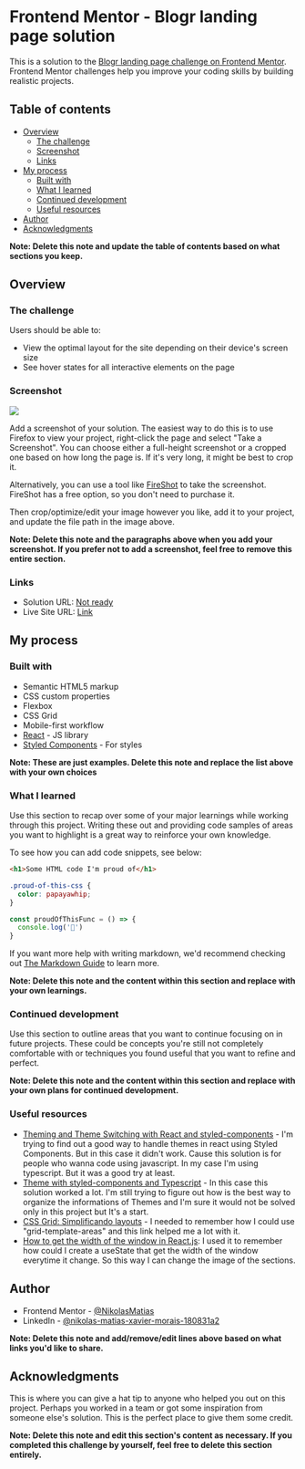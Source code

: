 # Frontend Mentor - Blogr landing page solution

This is a solution to the [Blogr landing page challenge on Frontend Mentor](https://www.frontendmentor.io/challenges/blogr-landing-page-EX2RLAApP). Frontend Mentor challenges help you improve your coding skills by building realistic projects.

## Table of contents

- [Overview](#overview)
    - [The challenge](#the-challenge)
    - [Screenshot](#screenshot)
    - [Links](#links)
- [My process](#my-process)
    - [Built with](#built-with)
    - [What I learned](#what-i-learned)
    - [Continued development](#continued-development)
    - [Useful resources](#useful-resources)
- [Author](#author)
- [Acknowledgments](#acknowledgments)

**Note: Delete this note and update the table of contents based on what sections you keep.**

## Overview

### The challenge

Users should be able to:

- View the optimal layout for the site depending on their device's screen size
- See hover states for all interactive elements on the page

### Screenshot

![](./screenshot.jpg)

Add a screenshot of your solution. The easiest way to do this is to use Firefox to view your project, right-click the page and select "Take a Screenshot". You can choose either a full-height screenshot or a cropped one based on how long the page is. If it's very long, it might be best to crop it.

Alternatively, you can use a tool like [FireShot](https://getfireshot.com/) to take the screenshot. FireShot has a free option, so you don't need to purchase it.

Then crop/optimize/edit your image however you like, add it to your project, and update the file path in the image above.

**Note: Delete this note and the paragraphs above when you add your screenshot. If you prefer not to add a screenshot, feel free to remove this entire section.**

### Links

- Solution URL: [Not ready](https://your-solution-url.com)
- Live Site URL: [Link](https://blogr-landing-page-delta.vercel.app/)

## My process

### Built with

- Semantic HTML5 markup
- CSS custom properties
- Flexbox
- CSS Grid
- Mobile-first workflow
- [React](https://reactjs.org/) - JS library
- [Styled Components](https://styled-components.com/) - For styles

**Note: These are just examples. Delete this note and replace the list above with your own choices**

### What I learned

Use this section to recap over some of your major learnings while working through this project. Writing these out and providing code samples of areas you want to highlight is a great way to reinforce your own knowledge.

To see how you can add code snippets, see below:

```html
<h1>Some HTML code I'm proud of</h1>
```
```css
.proud-of-this-css {
  color: papayawhip;
}
```
```js
const proudOfThisFunc = () => {
  console.log('🎉')
}
```

If you want more help with writing markdown, we'd recommend checking out [The Markdown Guide](https://www.markdownguide.org/) to learn more.

**Note: Delete this note and the content within this section and replace with your own learnings.**

### Continued development

Use this section to outline areas that you want to continue focusing on in future projects. These could be concepts you're still not completely comfortable with or techniques you found useful that you want to refine and perfect.

**Note: Delete this note and the content within this section and replace with your own plans for continued development.**

### Useful resources

- [Theming and Theme Switching with React and styled-components](https://css-tricks.com/theming-and-theme-switching-with-react-and-styled-components/) - I'm trying to find out a good way to handle themes in react using Styled Components. But in this case it didn't work. Cause this solution is for people who wanna code using javascript. In my case I'm using typescript. But it was a good try at least.
- [Theme with styled-components and Typescript](https://medium.com/rbi-tech/theme-with-styled-components-and-typescript-209244ec15a3) - In this case this solution worked a lot. I'm still trying to figure out how is the best way to organize the informations of Themes and I'm sure it would not be solved only in this project but It's a start.
- [CSS Grid: Simplificando layouts](https://www.alura.com.br/conteudo/css-grid-layout?gclid=CjwKCAjw092IBhAwEiwAxR1lRpxK48dADm0B6iPqVyda7e8B_T3QXO4gV3sR4CPZsoGKxS6h8ztCWBoCKBwQAvD_BwE) - I needed to remember how I could use "grid-template-areas" and this link helped me a lot with it.
- [How to get the width of the window in React.js](https://www.jsdiaries.com/how-to-get-the-width-of-the-window-in-react-js/): I used it to remember how could I create a useState that get the width of the window everytime it change. So this way I can change the image of the sections.

## Author

- Frontend Mentor - [@NikolasMatias](https://www.frontendmentor.io/profile/NikolasMatias)
- LinkedIn - [@nikolas-matias-xavier-morais-180831a2](https://www.linkedin.com/in/nikolas-matias-xavier-morais-180831a2/)

**Note: Delete this note and add/remove/edit lines above based on what links you'd like to share.**

## Acknowledgments

This is where you can give a hat tip to anyone who helped you out on this project. Perhaps you worked in a team or got some inspiration from someone else's solution. This is the perfect place to give them some credit.

**Note: Delete this note and edit this section's content as necessary. If you completed this challenge by yourself, feel free to delete this section entirely.**
